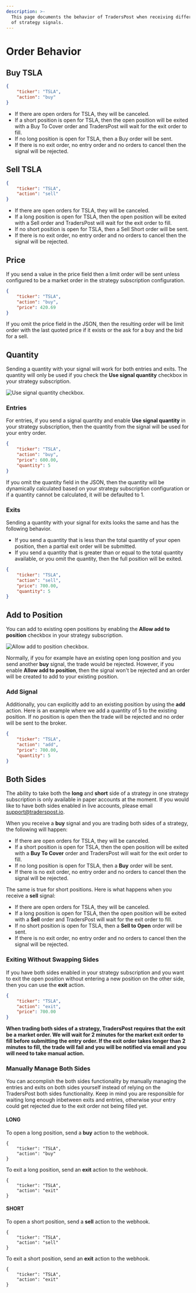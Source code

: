 ```yaml
---
description: >-
  This page documents the behavior of TradersPost when receiving different types
  of strategy signals.
---
```


# Order Behavior

## Buy TSLA

```json
{
    "ticker": "TSLA",
    "action": "buy"
}
```

* If there are open orders for TSLA, they will be canceled.
* If a short position is open for TSLA, then the open position will be exited with a Buy To Cover order and TradersPost will wait for the exit order to fill.
* If no long position is open for TSLA, then a Buy order will be sent.
* If there is no exit order, no entry order and no orders to cancel then the signal will be rejected.

## Sell TSLA

```json
{
    "ticker": "TSLA",
    "action": "sell"
}
```

* If there are open orders for TSLA, they will be canceled.
* If a long position is open for TSLA, then the open position will be exited with a Sell order and TradersPost will wait for the exit order to fill.
* If no short position is open for TSLA, then a Sell Short order will be sent.
* If there is no exit order, no entry order and no orders to cancel then the signal will be rejected.

## Price

If you send a value in the price field then a limit order will be sent unless configured to be a market order in the strategy subscription configuration.

```json
{
    "ticker": "TSLA",
    "action": "buy",
    "price": 420.69
}
```

If you omit the price field in the JSON, then the resulting order will be limit order with the last quoted price if it exists or the ask for a buy and the bid for a sell.

## Quantity

Sending a quantity with your signal will work for both entries and exits. The quantity will only be used if you check the **Use signal quantity** checkbox in your strategy subscription.

![Use signal quantity checkbox.](<.gitbook/assets/Use Signal Quantity Checkbox>)

### Entries

For entries, if you send a signal quantity and enable **Use signal quantity** in your strategy subscription, then the quantity from the signal will be used for your entry order.

```json
{
    "ticker": "TSLA",
    "action": "buy",
    "price": 600.00,
    "quantity": 5
}
```

If you omit the quantity field in the JSON, then the quantity will be dynamically calculated based on your strategy subscription configuration or if a quantity cannot be calculated, it will be defaulted to 1.

### Exits

Sending a quantity with your signal for exits looks the same and has the following behavior.

* If you send a quantity that is less than the total quantity of your open position, then a partial exit order will be submitted.
* If you send a quantity that is greater than or equal to the total quantity available, or you omit the quantity, then the full position will be exited.

```json
{
    "ticker": "TSLA",
    "action": "sell",
    "price": 700.00,
    "quantity": 5
}
```

## Add to Position

You can add to existing open positions by enabling the **Allow add to position** checkbox in your strategy subscription.

![Allow add to position checkbox.](<.gitbook/assets/Allow Add To Position Checkbox>)

Normally, if you for example have an existing open long position and you send another **buy** signal, the trade would be rejected. However, if you enable **Allow add to position**, then the signal won't be rejected and an order will be created to add to your existing position.

### Add Signal

Additionally, you can explicitly add to an existing position by using the **add** action. Here is an example where we add a quantity of 5 to the existing position. If no position is open then the trade will be rejected and no order will be sent to the broker.

```json
{
    "ticker": "TSLA",
    "action": "add",
    "price": 700.00,
    "quantity": 5
}
```

## Both Sides

The ability to take both the **long** and **short** side of a strategy in one strategy subscription is only available in paper accounts at the moment. If you would like to have both sides enabled in live accounts, please email [support@traderspost.io](mailto:support@traderspost.io).

When you receive a **buy** signal and you are trading both sides of a strategy, the following will happen:

* If there are open orders for TSLA, they will be canceled.
* If a short position is open for TSLA, then the open position will be exited with a **Buy To Cover** order and TradersPost will wait for the exit order to fill.
* If no long position is open for TSLA, then a **Buy** order will be sent.
* If there is no exit order, no entry order and no orders to cancel then the signal will be rejected.

The same is true for short positions. Here is what happens when you receive a **sell** signal:

* If there are open orders for TSLA, they will be canceled.
* If a long position is open for TSLA, then the open position will be exited with a **Sell** order and TradersPost will wait for the exit order to fill.
* If no short position is open for TSLA, then a **Sell to Open** order will be sent.
* If there is no exit order, no entry order and no orders to cancel then the signal will be rejected.

### Exiting Without Swapping Sides

If you have both sides enabled in your strategy subscription and you want to exit the open position without entering a new position on the other side, then you can use the **exit** action.

```json
{
    "ticker": "TSLA",
    "action": "exit",
    "price": 700.00
}
```

**When trading both sides of a strategy, TradersPost requires that the exit be a market order. We will wait for 2 minutes for the market exit order to fill before submitting the entry order. If the exit order takes longer than 2 minutes to fill, the trade will fail and you will be notified via email and you will need to take manual action.**

### Manually Manage Both Sides

You can accomplish the both sides functionality by manually managing the entries and exits on both sides yourself instead of relying on the TradersPost both sides functionality. Keep in mind you are responsible for waiting long enough inbetween exits and entries, otherwise your entry could get rejected due to the exit order not being filled yet.

#### **LONG**

To open a long position, send a **buy** action to the webhook.

```
{
    "ticker": "TSLA",
    "action": "buy"
}
```

To exit a long position, send an **exit** action to the webhook.

```
{
    "ticker": "TSLA",
    "action": "exit"
}
```

#### **SHORT**

To open a short position, send a **sell** action to the webhook.

```
{
    "ticker": "TSLA",
    "action": "sell"
}
```

To exit a short position, send an **exit** action to the webhook.

```
{
    "ticker": "TSLA",
    "action": "exit"
}
```
